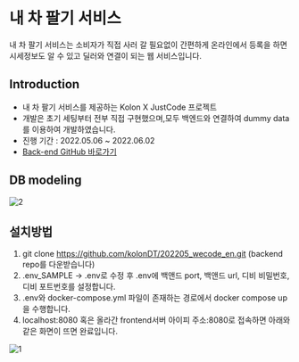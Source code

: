 # 내 차 팔기 서비스
내 차 팔기 서비스는 소비자가 직접 사러 갈 필요없이 간편하게 온라인에서 등록을 하면 시세정보도 알 수 있고 딜러와 연결이 되는 웹 서비스입니다.

## Introduction

- 내 차 팔기 서비스를 제공하는 Kolon X JustCode 프로젝트
- 개발은 초기 세팅부터 전부 직접 구현했으며,모두 백엔드와 연결하여 dummy data를 이용하여 개발하였습니다.
- 진행 기간 : 2022.05.06 ~ 2022.06.02
- [Back-end GitHub 바로가기](https://github.com/kolonDT/202205_wecode_en)

## DB modeling
![2](https://user-images.githubusercontent.com/21071903/171773721-b6c65832-322d-4090-8aae-7dbf142ff070.png)

## 설치방법
1. git clone https://github.com/kolonDT/202205_wecode_en.git (backend repo를 다운받습니다)
2. .env_SAMPLE -> .env로 수정 후 .env에 백앤드 port, 백앤드 url, 디비 비밀번호, 디비 포트번호를 설정합니다.
3. .env와 docker-compose.yml 파일이 존재하는 경로에서 docker compose up을 수행합니다.
4. localhost:8080 혹은 올라간 frontend서버 아이피 주소:8080로 접속하면 아래와 같은 화면이 뜨면 완료입니다.

![1](https://user-images.githubusercontent.com/21071903/171775063-2c257842-5095-4789-975f-a81da14c359d.png)
